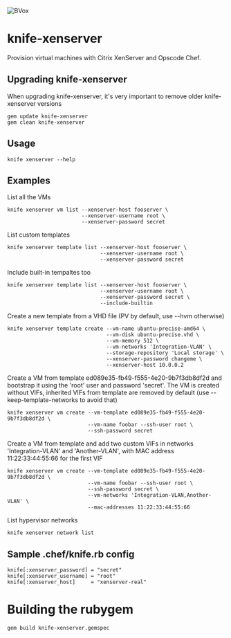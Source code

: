 ![BVox](http://bvox.net/images/logo-bvox-big.png)
# knife-xenserver

Provision virtual machines with Citrix XenServer and Opscode Chef.

## Upgrading knife-xenserver

When upgrading knife-xenserver, it's very important to remove older knife-xenserver versions

    gem update knife-xenserver
    gem clean knife-xenserver

## Usage

    knife xenserver --help

## Examples

List all the VMs

    knife xenserver vm list --xenserver-host fooserver \
                            --xenserver-username root \
                            --xenserver-password secret


List custom templates

    knife xenserver template list --xenserver-host fooserver \
                                  --xenserver-username root \
                                  --xenserver-password secret

Include built-in tempaltes too

    knife xenserver template list --xenserver-host fooserver \
                                  --xenserver-username root \
                                  --xenserver-password secret \
                                  --include-builtin

Create a new template from a VHD file (PV by default, use --hvm otherwise) 

    knife xenserver template create --vm-name ubuntu-precise-amd64 \
                                    --vm-disk ubuntu-precise.vhd \
                                    --vm-memory 512 \
                                    --vm-networks 'Integration-VLAN' \
                                    --storage-repository 'Local storage' \
                                    --xenserver-password changeme \
                                    --xenserver-host 10.0.0.2 


Create a VM from template ed089e35-fb49-f555-4e20-9b7f3db8df2d and bootstrap it using the 'root' user and password 'secret'. The VM is created without VIFs, inherited VIFs from template are removed by default (use --keep-template-networks to avoid that)

    knife xenserver vm create --vm-template ed089e35-fb49-f555-4e20-9b7f3db8df2d \
                              --vm-name foobar --ssh-user root \
                              --ssh-password secret 

Create a VM from template and add two custom VIFs in networks 'Integration-VLAN' and 'Another-VLAN', with MAC address 11:22:33:44:55:66 for the first VIF

    knife xenserver vm create --vm-template ed089e35-fb49-f555-4e20-9b7f3db8df2d \
                              --vm-name foobar --ssh-user root \
                              --ssh-password secret \
                              --vm-networks 'Integration-VLAN,Another-VLAN' \
                              --mac-addresses 11:22:33:44:55:66

List hypervisor networks

    knife xenserver network list

## Sample .chef/knife.rb config

    knife[:xenserver_password] = "secret"
    knife[:xenserver_username] = "root"
    knife[:xenserver_host]     = "xenserver-real"


# Building the rubygem

    gem build knife-xenserver.gemspec
